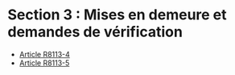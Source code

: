 # Section 3 : Mises en demeure et demandes de vérification

* [Article R8113-4](./LEGIARTI000018520848.md)
* [Article R8113-5](./LEGIARTI000018520846.md)
